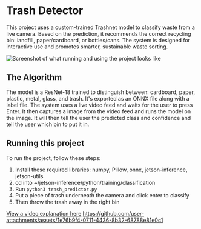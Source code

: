 # Trash Detector

This project uses a custom-trained Trashnet model to classify waste from a live camera. Based on the prediction, it recommends the correct recycling bin: landfill, paper/cardboard, or bottles/cans. The system is designed for interactive use and promotes smarter, sustainable waste sorting.

![Screenshot of what running and using the project looks like](https://github.com/user-attachments/assets/99fd6f1b-dc85-4429-93c4-88cde33b9805)

## The Algorithm

The model is a ResNet-18 trained to distinguish between: cardboard, paper, plastic, metal, glass, and trash. It's exported as an ONNX file along with a label file. The system uses a live video feed and waits for the user to press Enter. It then captures a image from the video feed and runs the model on the image. It will then tell the user the predicted class and confidence and tell the user which bin to put it in.

## Running this project

To run the project, follow these steps:
1. Install these required libraries: numpy, Pillow, onnx, jetson-inference, jetson-utils
2. cd into ~/jetson-inference/python/training/classification
3. Run `python3 trash_predictor.py`
4. Put a piece of trash underneath the camera and click enter to classify
5. Then throw the trash away in the right bin

[View a video explanation here](https://drive.google.com/file/d/1UHNK6GOIFCyZuPFm-b7mDBqEtxLwtmn8/view?usp=sharing)
https://github.com/user-attachments/assets/1e76b9f4-0711-4436-8b32-68788e81e0c1
